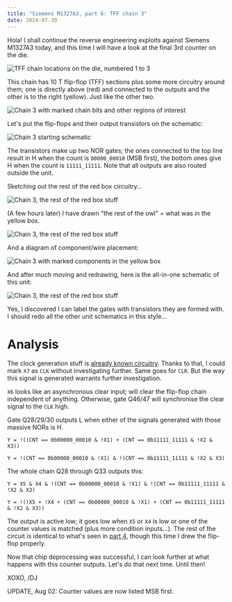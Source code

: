 ```yaml
---
title: "Siemens M1327A3, part 6: TFF chain 3"
date: 2024-07-30
---
```


Hola! I shall continue the reverse engineering exploits against Siemens M1327A3 today, and this time I will have a look at the final 3rd counter on the die.

![TFF chain locations on the die, numbered 1 to 3](/blarg/assets/20240725/tff-chain-locations.jpg)

This chain has 10 T flip-flop (TFF) sections plus some more circuitry around them; one is directly above (red) and connected to the outputs and the other is to the right (yellow). Just like the other two.

![Chain 3 with marked chain bits and other regions of interest](/blarg/assets/20240730/counter-3-overview.jpg)

Let's put the flip-flops and their output transistors on the schematic:

![Chain 3 starting schematic](/blarg/assets/20240730/counter-3-schematic-1.png)

The transistors make up two NOR gates; the ones connected to the top line result in H when the count is `00000_00010` (MSB first), the bottom ones give H when the count is `11111_11111`. Note that all outputs are also routed outside the unit.

Sketching out the rest of the red box circuitry...

![Chain 3, the rest of the red box stuff](/blarg/assets/20240730/counter-3-schematic-2.png)

(A few hours later) I have drawn "the rest of the owl" = what was in the yellow box.

![Chain 3, the rest of the red box stuff](/blarg/assets/20240730/counter-3-schematic-3.png)

And a diagram of component/wire placement:

![Chain 3 with marked components in the yellow box](/blarg/assets/20240730/counter-3-overview-marked.jpg)

And after much moving and redrawing, here is the all-in-one schematic of this unit:

![Chain 3, the rest of the red box stuff](/blarg/assets/20240730/counter-3-schematic-final.png)

Yes, I discovered I can label the gates with transistors they are formed with. I should redo all the other unit schematics in this style...

# Analysis

The clock generation stuff is [already known circuitry](/blarg/2024/07/25/siemens-m1327a3-part-4.html). Thanks to that, I could mark `X7` as `CLK` without investigating further. Same goes for `CLR`. But the way this signal is generated warrants further investigation.

`X6` looks like an asynchronous clear input; will clear the flip-flop chain independent of anything. Otherwise, gate Q46/47 will synchronise the clear signal to the `CLK` high.

Gate Q28/29/30 outputs L when either of the signals generated with those massive NORs is H.

```
Y = !((CNT == 0b00000_00010 & !X1) + (CNT == 0b11111_11111 & !X2 & X3))

Y = !(CNT == 0b00000_00010 & !X1) & !(CNT == 0b11111_11111 & !X2 & X3)
```

The whole chain Q28 through Q33 outputs this:

```
Y = X5 & X4 & !(CNT == 0b00000_00010 & !X1) & !(CNT == 0b11111_11111 & !X2 & X3)

Y = !(!X5 + !X4 + (CNT == 0b00000_00010 & !X1) + (CNT == 0b11111_11111 & !X2 & X3))
```

The output is active low; it goes low when `X5` or `X4` is low or one of the counter values is matched (plus more condition inputs...). The rest of the circuit is identical to what's seen in [part 4](/blarg/2024/07/25/siemens-m1327a3-part-4.html), though this time I drew the flip-flop properly.

Now that chip deprocessing was successful, I can look further at what happens with this counter outputs. Let's do that next time. Until then!

XOXO,
/DJ

UPDATE, Aug 02: Counter values are now listed MSB first.
